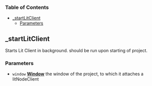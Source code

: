 <!-- Generated by documentation.js. Update this documentation by updating the source code. -->

### Table of Contents

*   [\_startLitClient][1]
    *   [Parameters][2]

## \_startLitClient

Starts Lit Client in background. should be run upon starting of project.

### Parameters

*   `window` **[Window][3]** the window of the project, to which it attaches
    a litNodeClient

[1]: #_startlitclient

[2]: #parameters

[3]: https://developer.mozilla.org/docs/Web/API/Window
